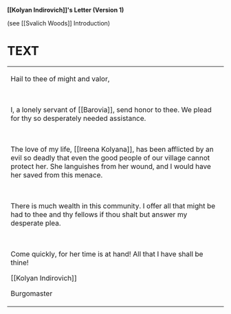 **[[Kolyan Indirovich]]'s Letter (Version 1)**

(see [[Svalich Woods]] Introduction)


# **TEXT**

<table><tbody><tr class="odd"><td><p>Hail to thee of might and valor,</p><p> </p><p>I, a lonely servant of [[Barovia]], send honor to thee. We plead for thy so desperately needed assistance.</p><p> </p><p>The love of my life, [[Ireena Kolyana]], has been afflicted by an evil so deadly that even the good people of our village cannot protect her. She languishes from her wound, and I would have her saved from this menace.</p><p> </p><p>There is much wealth in this community. I offer all that might be had to thee and thy fellows if thou shalt but answer my desperate plea.</p><p> </p><p>Come quickly, for her time is at hand! All that I have shall be thine!</p><p>[[Kolyan Indirovich]]</p><p>Burgomaster</p></td></tr></tbody></table>
